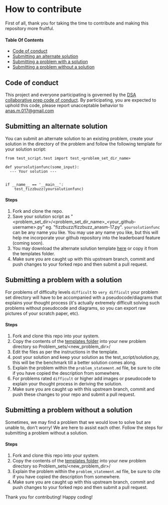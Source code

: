 # How to contribute

First of all, thank you for taking the time to contribute and making this repository more fruitful. 

#### Table Of Contents

* [Code of conduct](#code-of-conduct)
* [Submitting an alternate solution](#submitting-an-alternate-solution)
* [Submitting a problem with a solution](#submitting-a-problem-with-a-solution)
* [Submitting a problem without a solution](#submitting-a-problem-without-a-solution)

## Code of conduct

This project and everyone participating is governed by the [DSA collaborative prep code of conduct](https://github.com/anasm-17/DSA_collaborative_prep/blob/master/CODE_OF_CONDUCT.md). By participating, you are expected to uphold this code, please report unacceptable behavior to [anas.m.017@gmail.com](anas.m.017@gmail.com)

## Submitting an alternate solution

You can submit an alternate solution to an existing problem, create your solution in the directory of the problem and follow the following template for your solution script:

```
from test_script.test import test_<problem_set_dir_name>

def yoursolutionfunc(some_input):
  --- Your solution ---
 
 
if __name__ == '__main__':
    test_fizzbuzz(yoursolutionfunc)
```
#### Steps
1. Fork and clone the repo.
2. Save your solution script as "<problem_set_dir>/<problem_set_dir_name>_<your_github-username>.py" eg. "fizzbuzz/fizzbuzz_anasm-17.py". `yoursolutionfunc` can be any name you like. You may use any name you like, but this will help me incorporate your github repository into the leaderboard feature (coming soon).
3. You may download the alternate solution template [here](https://github.com/anasm-17/DSA_collaborative_prep/blob/master/templates/dir-name_your-github-user.py) or copy it from the templates folder.
4. Make sure you are caught up with this upstream branch, commit and push changes to your forked repo and then submit a pull request.

## Submitting a problem with a solution

For problems of difficulty levels `difficult` to `very difficult` your problem set directory will have to be accompanied with a pseudocode/diagrams that explains your thought process (it's actually extremely difficult solving such problems without pseudocode and diagrams, so you can export raw pictures of your scratch paper, etc).

#### Steps
1. Fork and clone this repo into your system.
1. Copy the contents of the [templates folder](https://github.com/anasm-17/DSA_collaborative_prep/tree/master/templates) into your new problem directory so Problem_sets/<new_problem_dir>/ 
2. Edit the files as per the instructions in the template.
3. post your solution and keep your solution as the test_script/solution.py, this will be the benchmark till a better solution comes along.
4. Explain the problem within the `problem_statement.md` file, be sure to cite if you have copied the description from somewhere.
5. For problems rated `difficult` or higher add images or pseudocode to explain your thought process in deriving the solution.
6. Make sure you are caught up with this upstream branch, commit and push these changes to your repo and submit a pull request.

## Submitting a problem without a solution

Sometimes, we may find a problem that we would love to solve but are unable to, don't worry! We are here to assist each other. Follow the steps for submitting a problem without a solution.

#### Steps
1. Fork and clone this repo into your system.
1. Copy the contents of the [templates folder](https://github.com/anasm-17/DSA_collaborative_prep/tree/master/templates) into your new problem directory so Problem_sets/<new_problem_dir>/ 
2. Explain the problem within the `problem_statement.md` file, be sure to cite if you have copied the description from somewhere.
3. Make sure you are caught up with this upstream branch, commit and push changes to your forked repo and then submit a pull request.

Thank you for contributing! Happy coding!
